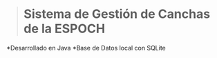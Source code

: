 ># Sistema de Gestión de Canchas de la ESPOCH
*Desarrollado en Java
*Base de Datos local con SQLite
